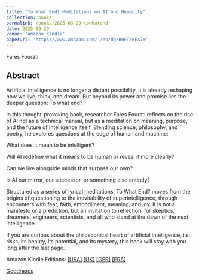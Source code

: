 ```yaml
---
title: "To What End? Meditations on AI and Humanity"
collection: books
permalink: /books/2025-09-29-towhatend
date: 2025-09-29
venue: 'Amazon Kindle'
paperurl: 'https://www.amazon.com/-/en/dp/B0FT5BFX7W'
---
```

Fares Fourati


## Abstract 

Artificial intelligence is no longer a distant possibility, it is already reshaping how we live, think, and dream. But beyond its power and promise lies the deeper question: To what end?

In this thought-provoking book, researcher Fares Fourati reflects on the rise of AI not as a technical manual, but as a meditation on meaning, purpose, and the future of intelligence itself. Blending science, philosophy, and poetry, he explores questions at the edge of human and machine:

What does it mean to be intelligent?

Will AI redefine what it means to be human or reveal it more clearly?

Can we live alongside minds that surpass our own?

Is AI our mirror, our successor, or something else entirely?

Structured as a series of lyrical meditations, To What End? moves from the origins of questioning to the inevitability of superintelligence, through encounters with fear, faith, embodiment, meaning, and joy. It is not a manifesto or a prediction, but an invitation to reflection, for skeptics, dreamers, engineers, scientists, and all who stand at the dawn of the next intelligence.

If you are curious about the philosophical heart of artificial intelligence, its risks, its beauty, its potential, and its mystery, this book will stay with you long after the last page.

Amazon Kindle Editions: [[USA]](https://www.amazon.com/-/en/dp/B0FT5BFX7W) [[UK]](https://www.amazon.co.uk/-/en/dp/B0FT5BFX7W) [[GER]](https://www.amazon.de/-/en/dp/B0FT5BFX7W) [[FRA]](https://www.amazon.fr/-/en/dp/B0FT5BFX7W) 

[Goodreads](https://www.goodreads.com/book/show/242248267-to-what-end-meditations-on-ai-and-humanity)